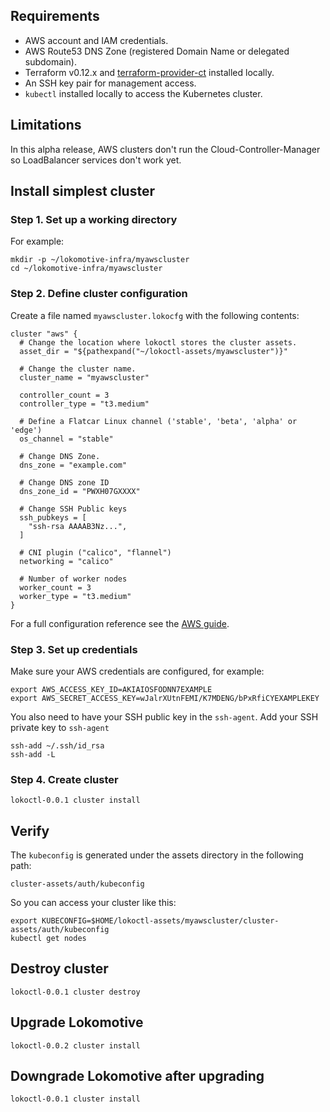 ## Requirements

* AWS account and IAM credentials.
* AWS Route53 DNS Zone (registered Domain Name or delegated subdomain).
* Terraform v0.12.x and [terraform-provider-ct](https://github.com/poseidon/terraform-provider-ct)
  installed locally.
* An SSH key pair for management access.
* `kubectl` installed locally to access the Kubernetes cluster.

## Limitations

In this alpha release, AWS clusters don't run the Cloud-Controller-Manager so LoadBalancer services don't work yet.

## Install simplest cluster

### Step 1. Set up a working directory

For example:

```
mkdir -p ~/lokomotive-infra/myawscluster
cd ~/lokomotive-infra/myawscluster
```

### Step 2. Define cluster configuration

Create a file named `myawscluster.lokocfg` with the following contents:

```hcl
cluster "aws" {
  # Change the location where lokoctl stores the cluster assets.
  asset_dir = "${pathexpand("~/lokoctl-assets/myawscluster")}"

  # Change the cluster name.
  cluster_name = "myawscluster"

  controller_count = 3
  controller_type = "t3.medium"

  # Define a Flatcar Linux channel ('stable', 'beta', 'alpha' or 'edge')
  os_channel = "stable"

  # Change DNS Zone.
  dns_zone = "example.com"

  # Change DNS zone ID
  dns_zone_id = "PWXH07GXXXX"

  # Change SSH Public keys
  ssh_pubkeys = [
    "ssh-rsa AAAAB3Nz...",
  ]

  # CNI plugin ("calico", "flannel")
  networking = "calico"

  # Number of worker nodes
  worker_count = 3
  worker_type = "t3.medium"
}
```

For a full configuration reference see the [AWS guide](https://github.com/kinvolk/lokomotive/blob/master/docs/installer/aws.md).

### Step 3. Set up credentials

Make sure your AWS credentials are configured, for example:

```
export AWS_ACCESS_KEY_ID=AKIAIOSFODNN7EXAMPLE
export AWS_SECRET_ACCESS_KEY=wJalrXUtnFEMI/K7MDENG/bPxRfiCYEXAMPLEKEY
```

You also need to have your SSH public key in the `ssh-agent`.
Add your SSH private key to `ssh-agent`

```console
ssh-add ~/.ssh/id_rsa
ssh-add -L
```

### Step 4. Create cluster

```
lokoctl-0.0.1 cluster install
```

## Verify

The `kubeconfig` is generated under the assets directory in the following path:

```
cluster-assets/auth/kubeconfig
```

So you can access your cluster like this:

```
export KUBECONFIG=$HOME/lokoctl-assets/myawscluster/cluster-assets/auth/kubeconfig
kubectl get nodes
```

## Destroy cluster

```
lokoctl-0.0.1 cluster destroy
```

## Upgrade Lokomotive

```
lokoctl-0.0.2 cluster install
```

## Downgrade Lokomotive after upgrading

```
lokoctl-0.0.1 cluster install
```
